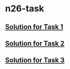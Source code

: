 # n26-task

## [Solution for Task 1](Task1.md)

## [Solution for Task 2](Task2/README.md)

## [Solution for Task 3](Task3/api-e2e-tests/README.md)
